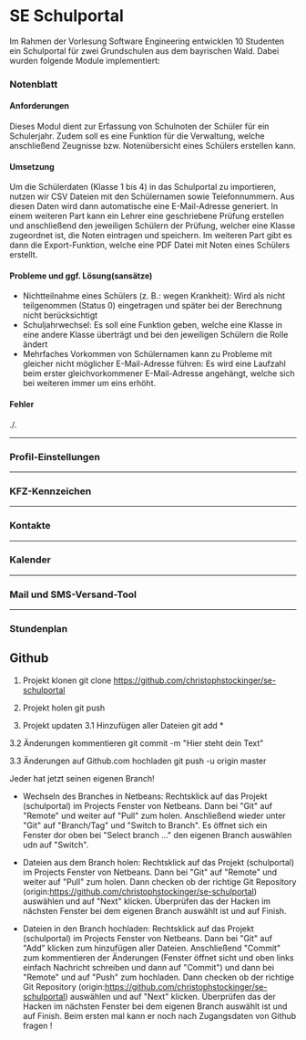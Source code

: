 # SE Schulportal
Im Rahmen der Vorlesung Software Engineering entwicklen 10 Studenten ein Schulportal für zwei Grundschulen aus dem bayrischen Wald.
Dabei wurden folgende Module implementiert:
### Notenblatt
#### Anforderungen
Dieses Modul dient zur Erfassung von Schulnoten der Schüler für ein Schulerjahr. Zudem soll es eine Funktion für die Verwaltung, welche anschließend Zeugnisse bzw. Notenübersicht eines Schülers erstellen kann.

#### Umsetzung
Um die Schülerdaten (Klasse 1 bis 4) in das Schulportal zu importieren, nutzen wir CSV Dateien mit den Schülernamen sowie Telefonnummern. Aus diesen Daten wird dann automatische eine E-Mail-Adresse generiert.
In einem weiteren Part kann ein Lehrer eine geschriebene Prüfung erstellen und anschließend den jeweiligen Schülern der Prüfung, welcher eine Klasse zugeordnet ist, die Noten eintragen und speichern.
Im weiteren Part gibt es dann die Export-Funktion, welche eine PDF Datei mit Noten eines Schülers erstellt.

#### Probleme und ggf. Lösung(sansätze)
+ Nichtteilnahme eines Schülers (z. B.: wegen Krankheit): Wird als nicht teilgenommen (Status 0) eingetragen und später bei der Berechnung nicht berücksichtigt
+ Schuljahrwechsel: Es soll eine Funktion geben, welche eine Klasse in eine andere Klasse überträgt und bei den jeweiligen Schülern die Rolle ändert
+ Mehrfaches Vorkommen von Schülernamen kann zu Probleme mit gleicher nicht möglicher E-Mail-Adresse führen: Es wird eine Laufzahl beim erster gleichvorkommener E-Mail-Adresse angehängt, welche sich bei weiteren immer um eins erhöht.

#### Fehler
./.

- - -

### Profil-Einstellungen


---------------------------------------

### KFZ-Kennzeichen


---------------------------------------

### Kontakte


---------------------------------------

### Kalender


---------------------------------------

### Mail und SMS-Versand-Tool


---------------------------------------

### Stundenplan




## Github
1. Projekt klonen
git clone https://github.com/christophstockinger/se-schulportal

2. Projekt holen
git push

3. Projekt updaten
3.1 Hinzufügen aller Dateien
git add *

3.2 Änderungen kommentieren
git commit -m "Hier steht dein Text"

3.3 Änderungen auf Github.com hochladen
git push -u origin master


Jeder hat jetzt seinen eigenen Branch!
- Wechseln des Branches in Netbeans:
Rechtsklick auf das Projekt (schulportal) im Projects Fenster von Netbeans.
Dann bei "Git" auf "Remote" und weiter auf "Pull" zum holen.
Anschließend wieder unter "Git" auf "Branch/Tag" und "Switch to Branch".
Es öffnet sich ein Fenster dor oben bei "Select branch ..." den eigenen Branch auswählen udn auf "Switch".

- Dateien aus dem Branch holen:
Rechtsklick auf das Projekt (schulportal) im Projects Fenster von Netbeans.
Dann bei "Git" auf "Remote" und weiter auf "Pull" zum holen.
Dann checken ob der richtige Git Repository (origin:https://github.com/christophstockinger/se-schulportal) auswählen und auf "Next" klicken. Überprüfen das der Hacken im nächsten Fenster bei dem eigenen Branch auswählt ist und auf Finish.

- Dateien in den Branch hochladen:
Rechtsklick auf das Projekt (schulportal) im Projects Fenster von Netbeans.
Dann bei "Git" auf "Add" klicken zum hinzufügen aller Dateien. Anschließend "Commit" zum kommentieren der Änderungen (Fenster öffnet sicht und oben links einfach Nachricht schreiben und dann auf "Commit") und dann bei "Remote" und auf "Push" zum hochladen.
Dann checken ob der richtige Git Repository (origin:https://github.com/christophstockinger/se-schulportal) auswählen und auf "Next" klicken. Überprüfen das der Hacken im nächsten Fenster bei dem eigenen Branch auswählt ist und auf Finish.
Beim ersten mal kann er noch nach Zugangsdaten von Github fragen !
